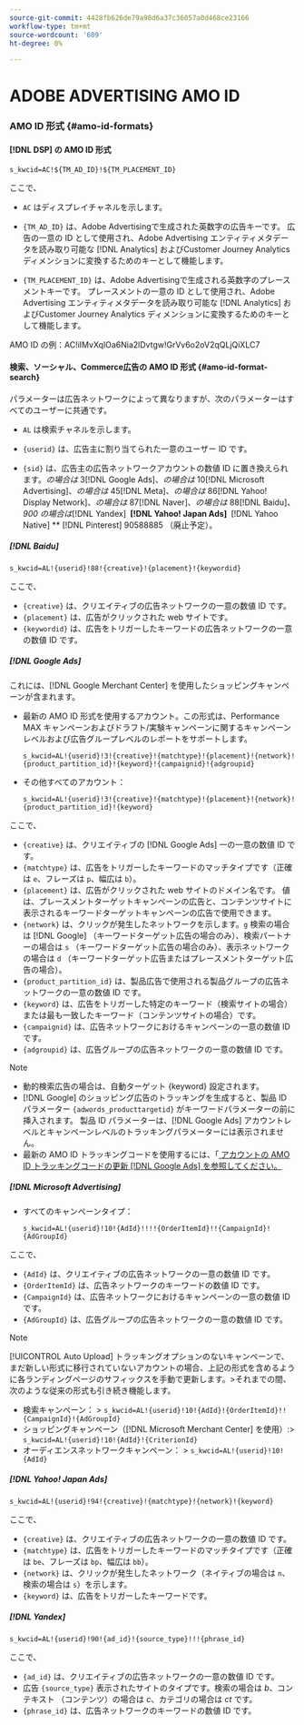 ```yaml
---
source-git-commit: 4428fb626de79a98d6a37c36057a0d468ce23166
workflow-type: tm+mt
source-wordcount: '609'
ht-degree: 0%

---
```

# ADOBE ADVERTISING AMO ID

### AMO ID 形式 {#amo-id-formats}

#### [!DNL DSP] の AMO ID 形式

`s_kwcid=AC!${TM_AD_ID}!${TM_PLACEMENT_ID}`

ここで、

* `AC` はディスプレイチャネルを示します。

* `{TM_AD_ID}` は、Adobe Advertisingで生成された英数字の広告キーです。 広告の一意の ID として使用され、Adobe Advertising エンティティメタデータを読み取り可能な [!DNL Analytics] およびCustomer Journey Analytics ディメンションに変換するためのキーとして機能します。

* `{TM_PLACEMENT_ID}` は、Adobe Advertisingで生成される英数字のプレースメントキーです。 プレースメントの一意の ID として使用され、Adobe Advertising エンティティメタデータを読み取り可能な [!DNL Analytics] およびCustomer Journey Analytics ディメンションに変換するためのキーとして機能します。

AMO ID の例：AC!iIMvXqlOa6Nia2lDvtgw!GrVv6o2oV2qQLjQiXLC7

#### 検索、ソーシャル、Commerce広告の AMO ID 形式 {#amo-id-format-search}

パラメーターは広告ネットワークによって異なりますが、次のパラメーターはすべてのユーザーに共通です。

* `AL` は検索チャネルを示します。<!-- what about social/Facebook, and display ads on Google (like Gmail, YouTube)? -->

* `{userid}` は、広告主に割り当てられた一意のユーザー ID です。

* `{sid}` は、広告主の広告ネットワークアカウントの数値 ID に置き換えられます。*の場合は* 3[!DNL Google Ads]、*の場合は* 10[!DNL Microsoft Advertising]、*の場合は* 45[!DNL Meta]、*の場合は* 86[!DNL Yahoo! Display Network]、*の場合は* 87[!DNL Naver]、*の場合は* 88[!DNL Baidu]、*900 の場合は*[!DNL Yandex] **&#x200B; [!DNL Yahoo! Japan Ads] &#x200B;** [!DNL Yahoo Native] ** [!DNL Pinterest] 90588885 （廃止予定）。

##### [!DNL Baidu]

`s_kwcid=AL!{userid}!88!{creative}!{placement}!{keywordid}`

ここで、

* `{creative}` は、クリエイティブの広告ネットワークの一意の数値 ID です。
* `{placement}` は、広告がクリックされた web サイトです。
* `{keywordid}` は、広告をトリガーしたキーワードの広告ネットワークの一意の数値 ID です。

##### [!DNL Google Ads]

これには、[!DNL Google Merchant Center] を使用したショッピングキャンペーンが含まれます。

* 最新の AMO ID 形式を使用するアカウント。この形式は、Performance MAX キャンペーンおよびドラフト/実験キャンペーンに関するキャンペーンレベルおよび広告グループレベルのレポートをサポートします。

  `s_kwcid=AL!{userid}!3!{creative}!{matchtype}!{placement}!{network}!{product_partition_id}!{keyword}!{campaignid}!{adgroupid}`

* その他すべてのアカウント：

  `s_kwcid=AL!{userid}!3!{creative}!{matchtype}!{placement}!{network}!{product_partition_id}!{keyword}`

ここで、

<!-- VERIFY CREATIVE description. Also, are there more networks now (audience and shopping?) -->

* `{creative}` は、クリエイティブの [!DNL Google Ads] 一の一意の数値 ID です。
* `{matchtype}` は、広告をトリガーしたキーワードのマッチタイプです（正確は `e`、フレーズは `p`、幅広は `b`）。
* `{placement}` は、広告がクリックされた web サイトのドメイン名です。 値は、プレースメントターゲットキャンペーンの広告と、コンテンツサイトに表示されるキーワードターゲットキャンペーンの広告で使用できます。
* `{network}` は、クリックが発生したネットワークを示します。`g` 検索の場合は [!DNL Google] （キーワードターゲット広告の場合のみ）、検索パートナーの場合は `s` （キーワードターゲット広告の場合のみ）、表示ネットワークの場合は `d` （キーワードターゲット広告またはプレースメントターゲット広告の場合）。
* `{product_partition_id}` は、製品広告で使用される製品グループの広告ネットワークの一意の数値 ID です。
* `{keyword}` は、広告をトリガーした特定のキーワード（検索サイトの場合）または最も一致したキーワード（コンテンツサイトの場合）です。
* `{campaignid}` は、広告ネットワークにおけるキャンペーンの一意の数値 ID です。
* `{adgroupid}` は、広告グループの広告ネットワークの一意の数値 ID です。

>[!NOTE]
>
>* 動的検索広告の場合は、自動ターゲット {keyword} 設定されます。
>* [!DNL Google] のショッピング広告のトラッキングを生成すると、製品 ID パラメーター `{adwords_producttargetid}` がキーワードパラメーターの前に挿入されます。 製品 ID パラメーターは、[!DNL Google Ads] アカウントレベルとキャンペーンレベルのトラッキングパラメーターには表示されません。
>* 最新の AMO ID トラッキングコードを使用するには、「[ アカウントの AMO ID トラッキングコードの更新  [!DNL Google Ads]  を参照してください。](/help/search-social-commerce/campaign-management/accounts/update-amo-id-google.md) <!-- Update terminology there too. -->

<!--

##### [!DNL Meta]

`s_kwcid=AL!{userid}!45!{{ad.id}}!{{campaign.id}}!{{adset.id}}`

where:

* `{{ad.id}}` is the unique numeric ID for the ad/creative.

* `{{campaign.id}}` is the unique ID for the campaign.

* `{{adset.id}}` is the unique ID for the ad set.

-->

##### [!DNL Microsoft Advertising]

* すべてのキャンペーンタイプ：

  `s_kwcid=AL!{userid}!10!{AdId}!!!!{OrderItemId}!!{CampaignId}!{AdGroupId}`

ここで、

* `{AdId}` は、クリエイティブの広告ネットワークの一意の数値 ID です。
* `{OrderItemId}` は、広告ネットワークのキーワードの数値 ID です。
* `{CampaignId}` は、広告ネットワークにおけるキャンペーンの一意の数値 ID です。
* `{AdGroupId}` は、広告グループの広告ネットワークの一意の数値 ID です。

>[!NOTE]
>
> [!UICONTROL Auto Upload] トラッキングオプションのないキャンペーンで、まだ新しい形式に移行されていないアカウントの場合、上記の形式を含めるように各ランディングページのサフィックスを手動で更新します。
> &#x200B;>それまでの間、次のような従来の形式も引き続き機能します。
>* 検索キャンペーン：
>  &#x200B;>  `s_kwcid=AL!{userid}!10!{AdId}!{OrderItemId}!!{CampaignId}!{AdGroupId}`
>* ショッピングキャンペーン（[!DNL Microsoft Merchant Center] を使用）:
>  &#x200B;>  `s_kwcid=AL!{userid}!10!{AdId}!{CriterionId}`
>* オーディエンスネットワークキャンペーン：
>  &#x200B;>  `s_kwcid=AL!{userid}!10!{AdId}`

##### [!DNL Yahoo! Japan Ads]

`s_kwcid=AL!{userid}!94!{creative}!{matchtype}!{network}!{keyword}`

ここで、

* `{creative}` は、クリエイティブの広告ネットワークの一意の数値 ID です。
* `{matchtype}` は、広告をトリガーしたキーワードのマッチタイプです（正確は `be`、フレーズは `bp`、幅広は `bb`）。
* `{network}` は、クリックが発生したネットワーク（ネイティブの場合は `n`、検索の場合は `s`）を示します。
* `{keyword}` は、広告をトリガーしたキーワードです。

##### [!DNL Yandex]

`s_kwcid=AL!{userid}!90!{ad_id}!{source_type}!!!{phrase_id}`

ここで、

* `{ad_id}` は、クリエイティブの広告ネットワークの一意の数値 ID です。
* 広告 `{source_type}` 表示されたサイトのタイプです。検索の場合は *b*、コンテキスト （コンテンツ）の場合は *c*、カテゴリの場合は *ct* です。
* `{phrase_id}` は、広告ネットワークのキーワードの数値 ID です。
